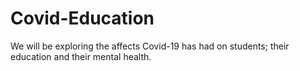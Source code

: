 # Covid-Education
We will be exploring the affects Covid-19 has had on students; their education and their mental health.
